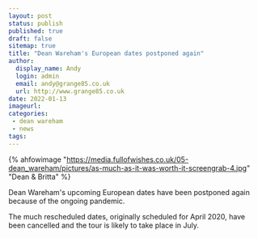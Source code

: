 ```yaml
---
layout: post
status: publish
published: true
draft: false
sitemap: true
title: "Dean Wareham's European dates postponed again"
author: 
  display_name: Andy
  login: admin
  email: andy@grange85.co.uk
  url: http://www.grange85.co.uk
date: 2022-01-13
imageurl: 
categories:
 - dean wareham
 - news
tags:
---
```

{% ahfowimage "https://media.fullofwishes.co.uk/05-dean_wareham/pictures/as-much-as-it-was-worth-it-screengrab-4.jpg" "Dean & Britta" %}

Dean Wareham's upcoming European dates have been postponed again because of the ongoing pandemic.

The much rescheduled dates, originally scheduled for April 2020, have been cancelled and the tour is likely to take place in July.
